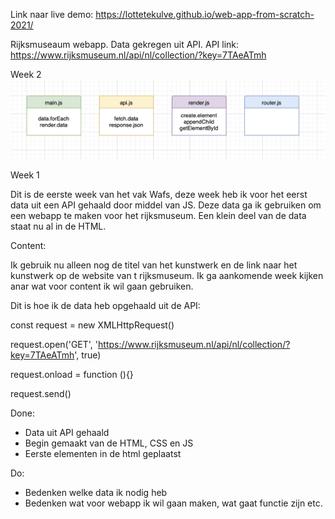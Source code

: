 <!-- Add a link to your live demo in Github Pages 🌐-->
Link naar live demo: https://lottetekulve.github.io/web-app-from-scratch-2021/

<!-- ☝️ replace this description with a description of your own work -->
Rijksmuseaum webapp. Data gekregen uit API.
API link: https://www.rijksmuseum.nl/api/nl/collection/?key=7TAeATmh

Week 2
![](./images/actordiagram.png)


Week 1

Dit is de eerste week van het vak Wafs, deze week heb ik voor het eerst data uit een API gehaald door middel van JS. Deze data ga ik gebruiken om een webapp te maken voor het rijksmuseum. Een klein deel van de data staat nu al in de HTML. 
<!-- replace the code in the /docs folder with your own, so you can showcase your work with GitHub Pages 🌍 -->

<!-- Add a nice poster image here at the end of the week, showing off your shiny frontend 📸 -->

<!-- Maybe a table of contents here? 📚 -->
Content:

Ik gebruik nu alleen nog de titel van het kunstwerk en de link naar het kunstwerk op de website van t rijksmuseum. Ik ga aankomende week kijken anar wat voor content ik wil gaan gebruiken.


<!-- How about a section that describes how to install this project? 🤓 -->
Dit is hoe ik de data heb opgehaald uit de API:

const request = new XMLHttpRequest() 

request.open('GET', 'https://www.rijksmuseum.nl/api/nl/collection/?key=7TAeATmh', true)

request.onload = function (){}

request.send()

<!-- ...but how does one use this project? What are its features 🤔 -->


<!-- What external data source is featured in your project and what are its properties 🌠 -->

<!-- Maybe a checklist of done stuff and stuff still on your wishlist? ✅ -->

Done:
- Data uit API gehaald
- Begin gemaakt van de HTML, CSS en JS
- Eerste elementen in de html geplaatst

Do:
- Bedenken welke data ik nodig heb
- Bedenken wat voor webapp ik wil gaan maken, wat gaat functie zijn etc.

<!-- How about a license here? 📜 (or is it a licence?) 🤷 -->

